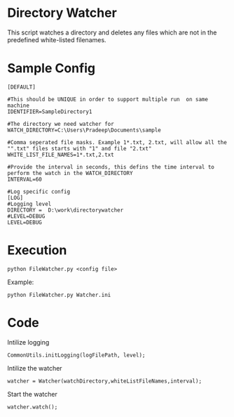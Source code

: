 # Directory Watcher
This script watches a directory and deletes any files which are not in the predefined white-listed filenames. 

# Sample Config
    [DEFAULT]

    #This should be UNIQUE in order to support multiple run  on same machine
    IDENTIFIER=SampleDirectory1

    #The directory we need watcher for
    WATCH_DIRECTORY=C:\Users\Pradeep\Documents\sample

    #Comma seperated file masks. Example 1*.txt, 2.txt, will allow all the "".txt" files starts with "1" and file "2.txt"
    WHITE_LIST_FILE_NAMES=1*.txt,2.txt

    #Provide the interval in seconds, this defins the time interval to perform the watch in the WATCH_DIRECTORY
    INTERVAL=60

    #Log specific config
    [LOG]
    #Logging level
    DIRECTORY =  D:\work\directorywatcher
    #LEVEL=DEBUG
    LEVEL=DEBUG
# Execution
    python FileWatcher.py <config file>

Example:

    python FileWatcher.py Watcher.ini
# Code
Intilize logging
    
    CommonUtils.initLogging(logFilePath, level);
Intilize the watcher 

    watcher = Watcher(watchDirectory,whiteListFileNames,interval);
Start the watcher

    watcher.watch();
